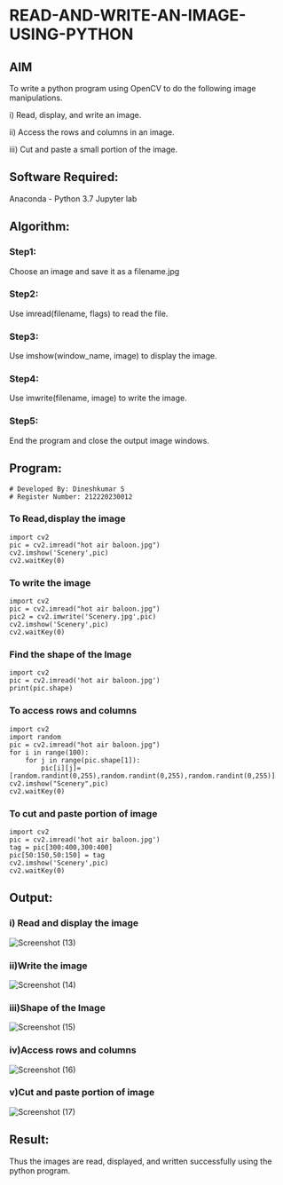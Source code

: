 # READ-AND-WRITE-AN-IMAGE-USING-PYTHON
## AIM
To write a python program using OpenCV to do the following image manipulations.

i) Read, display, and write an image.

ii) Access the rows and columns in an image.

iii) Cut and paste a small portion of the image.

## Software Required:
Anaconda - Python 3.7
Jupyter lab
## Algorithm:
### Step1:
Choose an image and save it as a filename.jpg
### Step2:
Use imread(filename, flags) to read the file.
### Step3:
Use imshow(window_name, image) to display the image.
### Step4:
Use imwrite(filename, image) to write the image.
### Step5:
End the program and close the output image windows.
## Program:
```
# Developed By: Dineshkumar S
# Register Number: 212220230012
```
### To Read,display the image
```
import cv2
pic = cv2.imread("hot air baloon.jpg")
cv2.imshow('Scenery',pic)
cv2.waitKey(0)
```


### To write the image
```
import cv2
pic = cv2.imread("hot air baloon.jpg")
pic2 = cv2.imwrite('Scenery.jpg',pic)
cv2.imshow('Scenery',pic)
cv2.waitKey(0)
```



### Find the shape of the Image
```
import cv2
pic = cv2.imread('hot air baloon.jpg')
print(pic.shape)
```


### To access rows and columns
```
import cv2
import random
pic = cv2.imread("hot air baloon.jpg")
for i in range(100):
    for j in range(pic.shape[1]):
        pic[i][j]=[random.randint(0,255),random.randint(0,255),random.randint(0,255)]
cv2.imshow("Scenery",pic)
cv2.waitKey(0)
```



### To cut and paste portion of image
```
import cv2
pic = cv2.imread('hot air baloon.jpg')
tag = pic[300:400,300:400]
pic[50:150,50:150] = tag
cv2.imshow('Scenery',pic)
cv2.waitKey(0)
```









## Output:

### i) Read and display the image
![Screenshot (13)](https://user-images.githubusercontent.com/75234807/163681012-d992cc71-2a74-4bc3-961f-ff2b33c363e4.png)

### ii)Write the image
![Screenshot (14)](https://user-images.githubusercontent.com/75234807/163681028-7b431a82-412e-491f-ac18-ef578090a65a.png)

### iii)Shape of the Image
![Screenshot (15)](https://user-images.githubusercontent.com/75234807/163681062-69aa33b2-785d-4bf9-b72d-d43ba6251bd3.png)

### iv)Access rows and columns
![Screenshot (16)](https://user-images.githubusercontent.com/75234807/163681093-6687b993-3883-48c2-a3e6-7921c94de34a.png)

### v)Cut and paste portion of image
![Screenshot (17)](https://user-images.githubusercontent.com/75234807/163681104-60612cdb-8f5a-47ca-820b-96c2708145f8.png)


## Result:
Thus the images are read, displayed, and written successfully using the python program.
